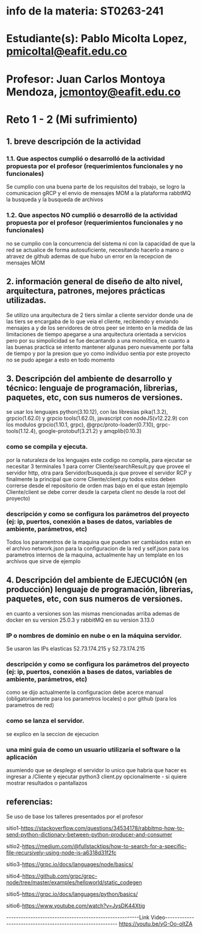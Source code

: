 # info de la materia: ST0263-241
# Estudiante(s): Pablo Micolta Lopez, pmicoltal@eafit.edu.co
# Profesor: Juan Carlos Montoya Mendoza, jcmontoy@eafit.edu.co
# Reto 1 - 2 (Mi sufrimiento)
## 1. breve descripción de la actividad
### 1.1. Que aspectos cumplió o desarrolló de la actividad propuesta por el profesor (requerimientos funcionales y no funcionales)
Se cumplio con una buena parte de los requisitos del trabajo, se logro la comunicacion gRCP y el envio de mensajes MOM a la plataforma rabbtMQ la busqueda y la busqueda de archivos
### 1.2. Que aspectos NO cumplió o desarrolló de la actividad propuesta por el profesor (requerimientos funcionales y no funcionales)
no se cumplio con la concurrencia del sistema ni con la capacidad de que la red se actualice de forma autosuficiente, necesitando hacerlo a mano o atravez de github ademas de que hubo un error en la recepcion de mensajes MOM
## 2. información general de diseño de alto nivel, arquitectura, patrones, mejores prácticas utilizadas.
Se utilizo una arquitectura de 2 tiers similar a cliente servidor donde una de las tiers se encargaba de lo que veia el cliente, recibiendo y enviando mensajes a y de los servidores de otros peer se intento en la medida de las limitaciones de tiempo apegarse a una arquitectura orientada a servicios pero por su simpolicidad se fue decantando a una monolitica, en cuanto a las buenas practica se intento mantener algunas pero nuevamente por falta de tiempo y por la presion que yo como individuo sentia por este proyecto no se pudo apegar a esto en todo momento

## 3. Descripción del ambiente de desarrollo y técnico: lenguaje de programación, librerias, paquetes, etc, con sus numeros de versiones.
se usar los lenguajes python(3.10.12), con las libresias pika(1.3.2), grpcio(1.62.0) y grpcio tools(1.62.0), 
javascript con nodeJS(v12.22.9) con los modulos grpcio(1.10.1, grpc),  @grpc/proto-loader(0.7.10), grpc-tools(1.12.4),  google-protobuf(3.21.2) y amqplib(0.10.3)

### como se compila y ejecuta.
por la naturaleza de los lenguajes este codigo no compila, para ejecutar se necesitar 3 terminales 1 para correr Cliente/searchResult.py que provee el servidor http, otra para Servidor/busqueda.js que provee el servidor RCP y finalmente la principal que corre Cliente/client.py todos estos deben correrse desde el repositorio de orden mas bajo en el que estan (ejemplo Cliente/client se debe correr desde la carpeta client no desde la root del proyecto)

### descripción y como se configura los parámetros del proyecto (ej: ip, puertos, conexión a bases de datos, variables de ambiente, parámetros, etc)
Todos los paramentros de la maquina que puedan ser cambiados estan en el archivo network.json para la configuracion de la red y self.json para los parametros internos de la maquina, actualmente hay un template en los archivos que sirve de ejemplo

## 4. Descripción del ambiente de EJECUCIÓN (en producción) lenguaje de programación, librerias, paquetes, etc, con sus numeros de versiones.
en cuanto a versiones son las mismas mencionadas arriba ademas de docker en su version 25.0.3 y rabbitMQ en su version 3.13.0
### IP o nombres de dominio en nube o en la máquina servidor.
Se usaron las IPs elasticas 52.73.174.215 y 52.73.174.215  
### descripción y como se configura los parámetros del proyecto (ej: ip, puertos, conexión a bases de datos, variables de ambiente, parámetros, etc)
como se dijo actualmente la configuracion debe acerce manual (obligatoriamente para los parametros locales) o por github (para los parametros de red)
### como se lanza el servidor.
se explico en la seccion de ejecucion
### una mini guia de como un usuario utilizaría el software o la aplicación
asumiendo que se desplego el servidor lo unico que habria que hacer es ingresar a  /Cliente y ejecutar python3 client.py 
opcionalmente - si quiere mostrar resultados o pantallazos

## referencias:
Se uso de base los talleres presentados por el profesor

sitio1-https://stackoverflow.com/questions/34534178/rabbitmq-how-to-send-python-dictionary-between-python-producer-and-consumer

sitio2-https://medium.com/@fullstacktips/how-to-search-for-a-specific-file-recursively-using-node-js-a6318d31f2fc

sitio3-https://grpc.io/docs/languages/node/basics/

sitio4-https://github.com/grpc/grpc-node/tree/master/examples/helloworld/static_codegen

sitio5-https://grpc.io/docs/languages/python/basics/

sitio6-https://www.youtube.com/watch?v=JysDK44Xtjg

-------------------------------------------------------Link Video----------------------------------------------------------
https://youtu.be/yG-Oo-oItZA

 

